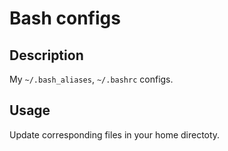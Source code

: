 # Bash configs

## Description

My `~/.bash_aliases`, `~/.bashrc` configs.

## Usage

Update corresponding files in your home directoty.
